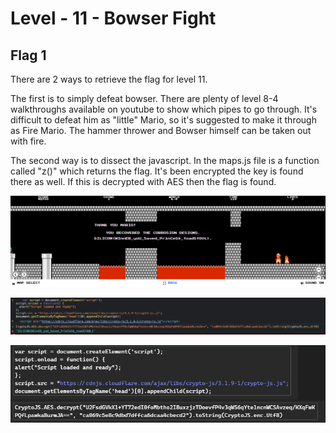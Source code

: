 # Level - 11 - Bowser Fight

## Flag 1

There are 2 ways to retrieve the flag for level 11.

The first is to simply defeat bowser. There are plenty of level 8-4 walkthroughs available on youtube to show which pipes to go through. It's difficult to defeat him as "little" Mario, so it's suggested to make it through as Fire Mario. The hammer thrower and Bowser himself can be taken out with fire.

The second way is to dissect the javascript. In the maps.js file is a function called "z()" which returns the flag. It's been encrypted the key is found there as well. If this is decrypted with AES then the flag is found.

![Flag 1](./images/flag-1.png "Flag 1")

![Flag 1 - AltA](./images/flag-1-alternative.png "Flag 1 - Alternative A")

![Flag 1 - AltB](./images/flag-1-alternative-2.png "Flag 1 - Alternative B")
